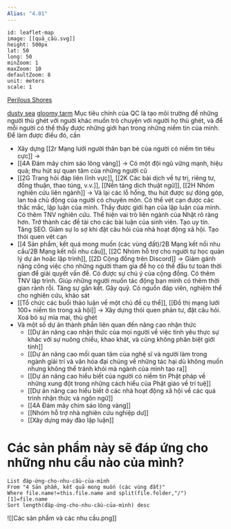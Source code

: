 ```yaml
---
Alias: "4.01"
---
```

```leaflet 
id: leaflet-map 
image: [[quả_cầu.svg]]
height: 500px 
lat: 50 
long: 50 
minZoom: 1
maxZoom: 10
defaultZoom: 8
unit: meters
scale: 1
```
[Perilous Shores](https://watabou.github.io/perilous-shores/?seed=2006422892&tags=peninsula,woodland,neutral,perilous&name=Qu%E1%BA%A3%20C%E1%BA%A7u&hexes=1)

[dusty sea](https://watabou.github.io/perilous-shores/?seed=34941435&tags=bay,chaotic,perilous)
[gloomy tarm](https://watabou.github.io/perilous-shores/?seed=527587900&tags=lake,highland,wetland,woodland,neutral,perilous)
Mục tiêu chính của QC là tạo môi trường để những người thù ghét với người khác muốn trò chuyện với người họ thù ghét, và để mỗi người có thể thấy được những giới hạn trong những niềm tin của mình. Để làm được điều đó, cần 
- Xây dựng [[2r Mạng lưới người thân bạn bè của người có niềm tin tiêu cực]] → 
- [[4A Đám mây chim sáo lông vàng]] → Có một đội ngũ vững mạnh, hiệu quả; thu hút sự quan tâm của những người cũ
- [[2G Trang hỏi đáp liên lĩnh vực]], [[2K Các bài dịch về tự trị, riêng tư, đồng thuận, thao túng, v.v.]], [[Nền tảng dịch thuật ngữ]], [[2H Nhóm nghiên cứu liên ngành]] → Vá lại các lỗ hổng, thu hút được sự đóng góp, lan toả chủ động của người có chuyên môn. Có thể vét cạn được các thắc mắc, lập luận của mình. Thấy được giới hạn của lập luận của mình. Có thêm TNV nghiên cứu. Thể hiện vai trò liên ngành của Nhật rõ ràng hơn. Trở thành các đề tài cho các bài luận của sinh viên. Tạo uy tín. Tăng SEO. Giảm sự lo sợ khi đặt câu hỏi của nhà hoạt động xã hội. Tạo thói quen vét cạn
- [[4 Sản phẩm, kết quả mong muốn (các vùng đất)/2B Mạng kết nối nhu cầu/2B Mạng kết nối nhu cầu]], [[2C Nhóm hỗ trợ cho người tự học quản lý dự án hoặc lập trình]], [[2D Cộng đồng trên Discord]] → Giảm gánh nặng công việc cho những người tham gia để họ có thể đầu tư toàn thời gian để giải quyết vấn đề. Có được sự chú ý của cộng đồng. Có thêm TNV lập trình. Giúp những người muốn tác động bạn mình có thêm thời gian rảnh rỗi. Tăng sự gắn kết. Gây quỹ. Có nguồn đáp viên, nghiệm thể cho nghiên cứu, khảo sát 
- [[Tổ chức các buổi thảo luận về một chủ đề cụ thể]], [[Đồ thị mạng lưới 100+ niềm tin trong xã hội]] → Xây dựng thói quen phản tư, đặt câu hỏi. Xoá bỏ sự mỉa mai, thù ghét
- Và một số dự án thành phần liên quan đến nâng cao nhận thức
	- [[Dự án nâng cao nhận thức của mọi người về việc tình yêu thực sự khác với sự nuông chiều, khao khát, và cũng không phân biệt giới tính]]
	- [[Dự án nâng cao mối quan tâm của nghệ sĩ và người làm trong ngành giải trí và văn hóa đại chúng về những tác hại dù không muốn nhưng không thể tránh khỏi mà ngành của mình tạo ra]]
	- [[Dự án nâng cao hiểu biết của người có niềm tin Phật pháp về những xung đột trong những cách hiểu của Phật giáo về trí tuệ]]
	- [[Dự án nâng cao hiểu biết ở các nhà hoạt động xã hội về các quá trình nhận thức và ngôn ngữ]]
	- [[4A Đám mây chim sáo lông vàng]]
	- [[Nhóm hỗ trợ nhà nghiên cứu nghiệp dư]]
	- [[Xây dựng máy đào lập luận]] 

# Các sản phẩm này sẽ đáp ứng cho những nhu cầu nào của mình?
```dataview 
List đáp-ứng-cho-nhu-cầu-của-mình
From "4 Sản phẩm, kết quả mong muốn (các vùng đất)" 
Where file.name!=this.file.name and split(file.folder,"/")[1]=file.name
Sort length(đáp-ứng-cho-nhu-cầu-của-mình) desc
```
![[Các sản phẩm và các nhu cầu.png]]
